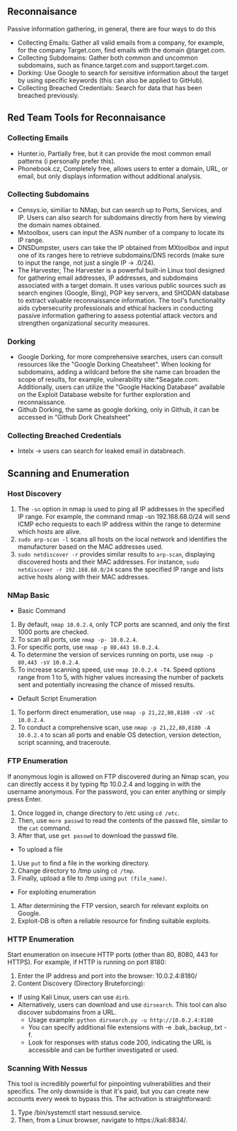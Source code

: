 ## Reconnaisance
Passive information gathering, in general, there are four ways to do this
* Collecting Emails: Gather all valid emails from a company, for example, for the company Target.com, find emails with the domain @target.com.
* Collecting Subdomains: Gather both common and uncommon subdomains, such as finance.target.com and support.target.com.
* Dorking: Use Google to search for sensitive information about the target by using specific keywords (this can also be applied to GitHub).
* Collecting Breached Credentials: Search for data that has been breached previously.

## Red Team Tools for Reconnaisance

### Collecting Emails
* Hunter.io, Partially free, but it can provide the most common email patterns (i personally prefer this).
* Phonebook.cz, Completely free, allows users to enter a domain, URL, or email, but only displays information without additional analysis.

### Collecting Subdomains
* Censys.io, similiar to NMap, but can search up to Ports, Services, and IP. Users can also search for subdomains directly from here by viewing the domain names obtained.
* Mxtoolbox, users can input the ASN number of a company to locate its IP range.
* DNSDumpster, users can take the IP obtained from MXtoolbox and input one of its ranges here to retrieve subdomains/DNS records (make sure to input the range, not just a single IP -> .0/24).
* The Harvester, The Harvester is a powerful built-in Linux tool designed for gathering email addresses, IP addresses, and subdomains associated with a target domain.
It uses various public sources such as search engines (Google, Bing), PGP key servers, and SHODAN database to extract valuable reconnaissance information.
The tool's functionality aids cybersecurity professionals and ethical hackers in conducting passive information gathering to assess potential attack vectors and strengthen organizational security measures.

### Dorking
* Google Dorking, for more comprehensive searches, users can consult resources like the "Google Dorking Cheatsheet". When looking for subdomains, adding a wildcard before the site name can broaden the scope of results,
for example, vulnerability site:*Seagate.com. Additionally, users can utilize the "Google Hacking Database" available on the Exploit Database website for further exploration and reconnaissance.
* Github Dorking, the same as google dorking, only in Github, it can be accessed in “Github Dork Cheatsheet”

### Collecting Breached Credentials
* Intelx -> users can search for leaked email in databreach.

## Scanning and Enumeration
### Host Discovery
1. The ```-sn``` option in nmap is used to ping all IP addresses in the specified IP range. For example, the command nmap -sn 192.168.68.0/24 will
send ICMP echo requests to each IP address within the range to determine which hosts are alive.
2. ```sudo arp-scan -l``` scans all hosts on the local network and identifies the manufacturer based on the MAC addresses used.
3. ```sudo netdiscover -r``` provides similar results to ```arp-scan```,
displaying discovered hosts and their MAC addresses. For instance, ```sudo netdiscover -r 192.168.68.0/24``` scans
the specified IP range and lists active hosts along with their MAC addresses.

### NMap Basic
* Basic Command
1. By default, ```nmap 10.0.2.4```, only TCP ports are scanned, and only the first 1000 ports are checked.
2. To scan all ports, use ```nmap -p- 10.0.2.4```.
3. For specific ports, use ```nmap -p 80,443 10.0.2.4```.
4. To determine the version of services running on ports, use ```nmap -p 80,443 -sV 10.0.2.4```.
5. To increase scanning speed, use ```nmap 10.0.2.4 -T4```. Speed options range from 1 to 5, with higher values increasing the number of packets sent and potentially increasing the chance of missed results.

* Default Script Enumeration
1. To perform direct enumeration, use ```nmap -p 21,22,80,8180 -sV -sC 10.0.2.4```.
2. To conduct a comprehensive scan, use ```nmap -p 21,22,80,8180 -A 10.0.2.4``` to scan all ports and enable OS detection, version detection, script scanning, and traceroute.

### FTP Enumeration

If anonymous login is allowed on FTP discovered during an Nmap scan, you can directly access it by typing ftp 10.0.2.4 and logging in with the username anonymous. For the password, you can enter anything or simply press Enter.
1. Once logged in, change directory to /etc using ```cd /etc```.
2. Then, use ```more passwd``` to read the contents of the passwd file, similar to the ```cat``` command.
3. After that, use ```get passwd``` to download the passwd file.
* To upload a file
1. Use ```put``` to find a file in the working directory.
2. Change directory to /tmp using ```cd /tmp```.
3. Finally, upload a file to /tmp using ```put (file_name)```.
* For exploiting enumeration
1. After determining the FTP version, search for relevant exploits on Google.
2. Exploit-DB is often a reliable resource for finding suitable exploits.

### HTTP Enumeration

Start enumeration on insecure HTTP ports (other than 80, 8080, 443 for HTTPS). For example, if HTTP is running on port 8180:
1. Enter the IP address and port into the browser: 10.0.2.4:8180/
2. Content Discovery (Directory Bruteforcing):
* If using Kali Linux, users can use ```dirb```.
* Alternatively, users can download and use ```dirsearch```. This tool can also discover subdomains from a URL.
  * Usage example: ```python dirsearch.py -u http://10.0.2.4:8180```
  * You can specify additional file extensions with -e .bak,.backup,.txt -f.
  * Look for responses with status code 200, indicating the URL is accessible and can be further investigated or used.

### Scanning With Nessus
This tool is incredibly powerful for pinpointing vulnerabilities and their specifics. The only downside is that it's paid, but you can create  new accounts every week to bypass this. The activation is straightforward:
1. Type /bin/systemctl start nessusd.service.
2. Then, from a Linux browser, navigate to https://kali:8834/.


